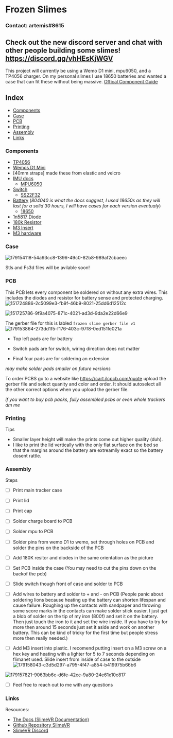 # Frozen Slimes 

### Contact: artemis#8615


## Check out the new discord server and chat with other people building some slimes! https://discord.gg/vhHEsKjWGV

This project will currently be using a Wemo D1 mini, mpu6050, and a TP4056 charger. On my personal slimes I use 18650 batteries and wanted a case that can fit these without being massive. [Offical Component Guide](https://docs.slimevr.dev/diy/components-guide.html)


## Index
- [Components](#Components)
- [Case](#Case)
- [PCB](#PCB)
- [Printing](#Printing)
- [Assembly](#Assembly)
- [Links](#Links)


### Components

    
- [TP4056](https://www.amazon.com/HiLetgo-Lithium-Battery-Charging-Protect/dp/B00LTQU2RK/ref=sr_1_3?crid=31BCDZYQGA5IU&keywords=TP4056&qid=1643591253&sprefix=tp4056%2Caps%2C124&sr=8-3)
- [Wemos D1 Mini](https://www.amazon.com/Organizer-ESP8266-Internet-Development-Compatible/dp/B081PX9YFV/ref=sr_1_3?crid=2FMF3NVYGOSPK&keywords=wemos+d1+mini&qid=1643591309&sprefix=wemos+d1+mini%2Caps%2C136&sr=8-3)
- [40mm straps] made these from elastic and velcro
- [IMU docs](https://docs.slimevr.dev/diy/components-guide.html)
    - [MPU6050](https://www.amazon.com/MPU-6050-Accelerometer-Gyroscope-Converter-Compatible/dp/B08TH9NH55/ref=sr_1_6?crid=1W65V3QJ27XN&keywords=mpu+6050&qid=1643591376&sprefix=mpu+6050%2Caps%2C136&sr=8-6)  
- [Switch](https://docs.slimevr.dev/diy/components-guide.htmll)
    - [SS22F32](https://www.aliexpress.com/item/32975535599.html)
- [Battery](https://docs.slimevr.dev/diy/components-guide.html) (*804040 is what the docs suggest, I used 18650s as they will last for a solid 30 hours, I will have cases for each version eventualy*)
    - [18650](https://www.amazon.com/s?k=18650&crid=2H65KICLJGU4U&sprefix=18650%2Caps%2C301&ref=nb_sb_noss_1)
- [1n5817 Diode](https://www.amazon.com/100-Pieces-1N5817-Schottky-Rectifier/dp/B079KDQQPD/ref=sr_1_5?crid=1EPLYISD4R4G3&keywords=1n5817+Diode&qid=1659032765&sprefix=1n5817+diode%2Caps%2C130&sr=8-5)
- [180k Resistor](https://www.amazon.com/EDGELEC-Resistor-Tolerance-Resistance-Optional/dp/B07HDFCNXB/ref=sr_1_3?crid=9MPFJ93KJT6X&keywords=180k+resistor&qid=1659032821&sprefix=180k+%2Caps%2C129&sr=8-3)
- [M3 Insert](https://www.amazon.com/initeq-M3-0-5-Threaded-Inserts-Printing/dp/B077CL322T/ref=sxin_16_ac_d_mf_brs?ac_md=6-2-aW5pdGVx-ac_d_mf_brs_brs&content-id=amzn1.sym.715b40e5-7b73-447b-bbb7-382000b19785%3Aamzn1.sym.715b40e5-7b73-447b-bbb7-382000b19785&crid=3D6LG19044RU7&cv_ct_cx=m3+insert&keywords=m3+insert&pd_rd_i=B077CL322T&pd_rd_r=6a9928bf-8120-480c-b6e6-ac4a3efb5da3&pd_rd_w=Ci2YY&pd_rd_wg=EGaoL&pf_rd_p=715b40e5-7b73-447b-bbb7-382000b19785&pf_rd_r=BPZY01PVZZCHQVTXDYB9&psc=1&qid=1659033175&sprefix=m3+insert%2Caps%2C151&sr=1-3-dd96d2aa-78c0-4648-bd3e-11643d087866)
- [M3 hardware](https://www.amazon.com/DYWISHKEY-Pieces-Socket-Screws-Wrench/dp/B07VRC5RJ8/ref=sr_1_13?crid=RON51NO1L8L7&keywords=m3+hardware&qid=1659033217&s=hi&sprefix=m3+hardware%2Ctools%2C115&sr=1-13)


### Case

![179154118-54a93cc8-1396-49c0-82b8-989af2cbaeec](https://user-images.githubusercontent.com/98719680/227734713-58f0decb-38d4-4aa8-9286-1f77ffbb351c.jpg)


Stls and Fs3d files will be avilable soon!



### PCB 
This PCB lets every component be soldered on without any extra wires. This includes the diodes and resistor for battery sense and protected charging.  
![151724886-2c5099e3-fb9f-46b9-8021-25dd6d12512c](https://user-images.githubusercontent.com/98719680/227734726-2b1583f2-802d-49e9-b209-765abb201bdc.png)

![151725786-9f9a4075-871c-4021-ad3d-9da2e22d66e9](https://user-images.githubusercontent.com/98719680/227734730-0502b22f-1bf0-4fee-b222-e79eb37a7a76.png)

The gerber file for this is labled ``` frozen slime gerber file v1 ```
![179153864-273dd1f5-f176-403c-97f8-0ed151fe021a](https://user-images.githubusercontent.com/98719680/227734744-438f7aa4-5166-41e5-9350-1b442b70dafe.jpg)


- Top left pads are for battery

- Switch pads are for switch, wiring direction does not matter

- Final four pads are for soldering an extension

*may make solder pads smaller on future versions*

To order PCBS go to a website like https://cart.jlcpcb.com/quote upload the gerber file and select quanity and color and order. It should autoselect all the other correct options when you upload the gerber file. 


*if you want to buy pcb packs, fully assembled pcbs or even whole trackers dm me*


### Printing 
Tips
- Smaller layer height will make the prints come out higher quality (duh). 
- I like to print the lid vertically with the only flat surface on the bed so that the margins around the battery are extreamlly exact so the battery dosent rattle. 

### Assembly 
Steps 
- [ ] Print main tracker case
- [ ] Print lid 
- [ ] Print cap 

- [ ] Solder charge board to PCB
- [ ] Solder mpu to PCB 
- [ ] Solder pins from wemo D1 to wemo, set through holes on PCB and solder the pins on the backside of the PCB

- [ ] Add 180K resitor and diodes in the same orientation as the picture 

- [ ] Set PCB inside the case (You may need to cut the pins down on the backof the pcb)
- [ ] Slide switch though front of case and solder to PCB
- [ ] Add wires to battery and solder to + and - on PCB 
(People panic about soldering lions because heating up the battery can shorten lifespan and cause failure. Roughing up the contacts with sandpaper and throwing some score marks in the contacts can make solder stick easier. 
I just get a blob of solder on the tip of my iron (800f) and set it on the battery. Then just touch the iron to it and set the wire inside. If you have to try for more then around 15 seconds just set it aside and work on another battery. This can be kind of tricky for the first time but people stress more then really needed.)

- [ ] Add M3 insert into plastic. I recomend putting insert on a M3 screw on a hex key and heating with a lighter for 5 to 7 seconds depending on flimanet used. Slide insert from inside of case to the outside 
![179158043-c3d5d297-a795-4f47-a854-b419975b66b6](https://user-images.githubusercontent.com/98719680/227734763-53320ba5-9987-46ab-998f-02493e345269.jpg)

![179157821-9063bb6c-d6fe-42cc-9a80-24e61e10c817](https://user-images.githubusercontent.com/98719680/227734775-b4eba9c5-0f17-4ed9-a3d7-80ebbb0ccb63.jpg)


- [ ] Feel free to reach out to me with any questions 



### Links
Resources:
- [The Docs (SlimeVR Documentation)](https://docs.slimevr.dev/)
- [Github Repository SlimeVR](https://github.com/SlimeVR/)
- [SlimeVR Discord](https://discord.gg/SlimeVR)



